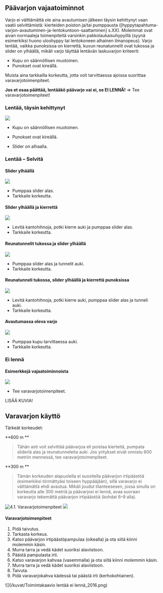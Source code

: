 ## Päävarjon vajaatoiminnot 

Varjo ei välttämättä ole aina avautumisen jälkeen täysin kehittynyt vaan
vaatii selvittämistä: kierteiden poiston ja/tai pumppausta
(\[hyppytapahtuma-varjon-avautuminen-ja-lentokuntoon-saattaminen\] s.XX).
Molemmat ovat aivan normaaleja toimenpiteitä varsinkin
pakkolaukaisuhypyillä (syynä esimerkiksi huono uloshyppy tai lentokoneen
alhainen ilmanopeus). Varjo lentää, vaikka punoksissa on kierrettä,
kuvun reunatunnelit ovat tukossa ja slider on ylhäällä, mikäli varjo
täyttää lentävän laskuvarjon kriteerit:

-   Kupu on säännöllisen muotoinen.
-   Punokset ovat kireällä.

Muista aina tarkkailla korkeutta, jotta voit tarvittaessa ajoissa
suorittaa varavarjotoimenpiteet.

**Jos et osaa päättää, lentääkö päävarjo vai ei, se EI LENNÄ!** =&gt;
Tee varavarjotoimenpiteet!

### Lentää, täysin kehittynyt  


![](/kuvat/Vajaatoiminnot-Lentaa-Taysin-kehittynyt.png)

-   Kupu on säännöllisen muotoinen.

-   Punokset ovat kireällä.

-   Slider on alhaalla.

### Lentää – Selvitä  


#### Slider ylhäällä 

![](/kuvat/Vajaatoiminnot-Lentaa-Slider-ylhaalla.png)

-   Pumppaa slider alas.
-   Tarkkaile korkeutta.

#### Slider ylhäällä ja kierrettä 

![](/kuvat/Vajaatoiminnot-Lentaa-Slider-ylhaalla-ja-Kierteita.png)

-   Levitä kantohihnoja, potki kierre auki ja pumppaa slider alas.
-   Tarkkaile korkeutta.

#### Reunatunnelit tukossa ja slider ylhäällä 

![](/kuvat/Vajaatoiminnot-Lentaa-Reunatunnelit-tukossa-ja-slider-ylhaalla.png)

-   Pumppaa slider alas ja tunnelit auki.
-   Tarkkaile korkeutta.

#### Reunatunneli tukossa, slider ylhäällä ja kierrettä punoksissa 

![](/kuvat/Vajaatoiminnot-Lentaa-Reunatunnelit-tukossa-ja-slider-ylhaalla-ja-kierteita.png)

-   Levitä kantohihnoja, potki kierre auki, pumppaa slider alas ja
    tunneli auki.
-   Tarkkaile korkeutta.

#### Avautumassa oleva varjo 

![](/kuvat/Vajaatoiminnot-lentaa-avautumassa.png)

-   Pumppaa kupu tarvittaessa auki.
-   Tarkkaile korkeutta.

### Ei lennä  


#### Esimerkkejä vajaatoiminnoista 

![](/kuvat/Vajaatoiminnot-line-over.png)

-   Tee varavarjotoimenpiteet.

LISÄÄ KUVIA!

Varavarjon käyttö  
-------------------

Tärkeät korkeudet:

**600 m **

>Tähän asti voit selvittää päävarjoa eli poistaa kierteitä, pumpata slideriä alas ja reunatunneleita auki. Jos yritykset eivät onnistu 600 metriin mennessä, tee varavarjotoimenpiteet.

**300 m **

>Tämän korkeuden alapuolella ei suositella päävarjon irtipäästöä        (esimerkiksi törmättyäsi toiseen hyppääjään), sillä varavarjo ei välttämättä ehdi avautua. Mikäli joudut tilanteesesen, jossa sinulla on korkeutta alle 300 metriä ja päävarjosi ei lennä, avaa suoraan varavarjo tekemättä päävarjon irtipäästöä (kohdat 6–9 alla).

![4.1. Varavarjotoimenpiteet](/kuvat/VV_1.jpg) ![](/kuvat/VV_2.jpg)


####  Varavarjotoimenpiteet  

1.  Pidä taivutus.
2.  Tarkasta korkeus.
3.  Katso päävarjon irtipäästöpampulaa (oikealla) ja ota siitä kiinni
    molemmin käsin.
4.  Murra tarra ja vedä kädet suoriksi alaviistoon.
5.  Päästä pampulasta irti.
6.  Katso varavarjon kahvaa (vasemmalla) ja ota siitä kiinni
    molemmin käsin.
7.  Murra tarra ja vedä kädet suoriksi alaviistoon.
8.  Taivuta.
9.  Pidä varavarjokahva kädessä tai päästä irti (kerhokohtainen).

![](/kuvat/Toimintakaavio lentää ei lennä_2016.png)
